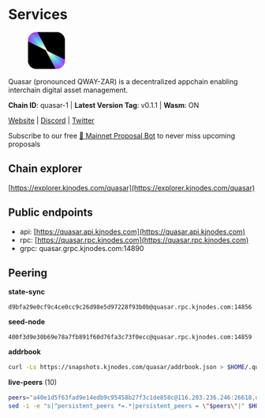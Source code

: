 # Services

<figure><img src="https://raw.githubusercontent.com/kj89/cosmos-images/main/logos/quasar.png" alt=""><figcaption></figcaption></figure>

Quasar (pronounced QWAY-ZAR) is a decentralized  appchain enabling interchain digital asset management.

**Chain ID**: quasar-1 | **Latest Version Tag**: v0.1.1 | **Wasm**: ON

[Website](https://www.quasar.fi) | [Discord](https://discord.gg/quasarfi) | [Twitter](https://twitter.com/QuasarFi)



Subscribe to our free [🤖 Mainnet Proposal Bot](https://t.me/kjnodes_proposal_bot) to never miss upcoming proposals


## Chain explorer
[https://explorer.kjnodes.com/quasar](https://explorer.kjnodes.com/quasar)

## Public endpoints

* api: [https://quasar.api.kjnodes.com](https://quasar.api.kjnodes.com)
* rpc: [https://quasar.rpc.kjnodes.com](https://quasar.rpc.kjnodes.com)
* grpc: quasar.grpc.kjnodes.com:14890

## Peering

**state-sync**

```text
d9bfa29e0cf9c4ce0cc9c26d98e5d97228f93b0b@quasar.rpc.kjnodes.com:14856
```

**seed-node**

```text
400f3d9e30b69e78a7fb891f60d76fa3c73f0ecc@quasar.rpc.kjnodes.com:14859
```

**addrbook**
```bash
curl -Ls https://snapshots.kjnodes.com/quasar/addrbook.json > $HOME/.quasarnode/config/addrbook.json
```

**live-peers** (10)
```bash
peers="a40e1d5f63fad9e14edb9c95458b27f3c1de858c@116.203.236.246:26618,d7ea38275af96271fd66194dad3951ef38b8ba7c@193.70.33.64:18256,bbf8c1562c20726a436f1c1476ad49e560ca179b@51.89.190.33:26656,471518432477e31ea348af246c0b54095d41352c@134.65.195.144:26656,6f9e244b6e225241c02b235f700c2b0788da982d@148.113.159.22:18256,0f7eca0da978e4304bb81fa1b9d9a1c87c57f45d@38.146.3.147:18256,d9bfa29e0cf9c4ce0cc9c26d98e5d97228f93b0b@65.109.88.38:14856,a286b35c9e9626cc7b780120ebe4afa883c059ce@144.76.40.53:18256,c124ce0b508e8b9ed1c5b6957f362225659b5343@134.65.193.11:26656,4e1c2471efb89239fb04a4b75f9f87177fd91d00@164.152.162.218:26656"
sed -i -e "s|^persistent_peers *=.*|persistent_peers = \"$peers\"|" $HOME/.quasarnode/config/config.toml
```
